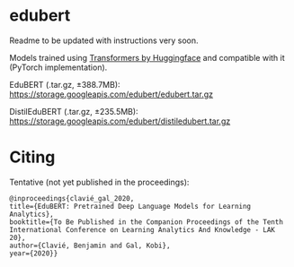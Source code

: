 # edubert

Readme to be updated with instructions very soon.

Models trained using [Transformers by Huggingface](https://github.com/huggingface/transformers) and compatible with it (PyTorch implementation).

EduBERT (.tar.gz, ±388.7MB): https://storage.googleapis.com/edubert/edubert.tar.gz

DistilEduBERT (.tar.gz, ±235.5MB): https://storage.googleapis.com/edubert/distiledubert.tar.gz


# Citing

Tentative (not yet published in the proceedings):
```
@inproceedings{clavié_gal_2020,
title={EduBERT: Pretrained Deep Language Models for Learning Analytics},
booktitle={To Be Published in the Companion Proceedings of the Tenth International Conference on Learning Analytics And Knowledge - LAK 20},
author={Clavié, Benjamin and Gal, Kobi},
year={2020}}
```
